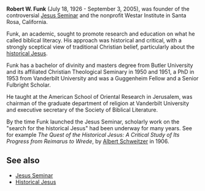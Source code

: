 **Robert W. Funk** (July 18, 1926 - September 3, 2005), was founder
of the controversial [Jesus Seminar](Jesus_Seminar "Jesus Seminar")
and the nonprofit Westar Institute in Santa Rosa, California.

Funk, an academic, sought to promote research and education on what
he called biblical literacy. His approach was historical and
critical, with a strongly sceptical view of traditional Christian
belief, particularly about the
[historical Jesus](Historical_Jesus "Historical Jesus").

Funk has a bachelor of divinity and masters degree from Butler
University and its affiliated Christian Theological Seminary in
1950 and 1951, a PhD in 1953 from Vanderbilt University and was a
Guggenheim Fellow and a Senior Fulbright Scholar.

He taught at the American School of Oriental Research in Jerusalem,
was chairman of the graduate department of religion at Vanderbilt
University and executive secretary of the Society of Biblical
Literature.

By the time Funk launched the Jesus Seminar, scholarly work on the
"search for the historical Jesus" had been underway for many years.
See for example
*The Quest of the Historical Jesus: A Critical Study of Its Progress from Reimarus to Wrede*,
by [Albert Schweitzer](Albert_Schweitzer "Albert Schweitzer") in
1906.

## See also

-   [Jesus Seminar](Jesus_Seminar "Jesus Seminar")
-   [Historical Jesus](Historical_Jesus "Historical Jesus")



